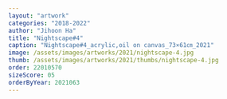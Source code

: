 ```yaml
---
layout: "artwork"
categories: "2018-2022"
author: "Jihoon Ha"
title: "Nightscape#4"
caption: "Nightscape#4_acrylic,oil on canvas_73×61㎝_2021"
image: /assets/images/artworks/2021/nightscape-4.jpg
thumb: /assets/images/artworks/2021/thumbs/nightscape-4.jpg
order: 22010570
sizeScore: 05
orderByYear: 2021063
---
```

